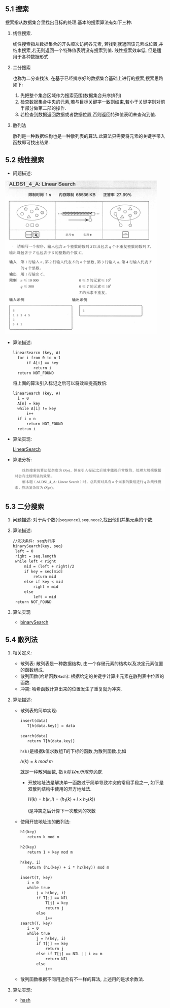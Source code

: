 ##  5.1 搜索

搜索指从数据集合里找出目标的处理.基本的搜索算法有如下三种:

1. 线性搜索.

   线性搜索指从数据集合的开头顺次访问各元素, 若找到就返回该元素或位置,并结束搜索,若无则返回一个特殊值表明没有搜索到值.  线性搜索效率低, 但是适用于各种数据形式

2. 二分搜索

   也称为二分查找法, 在基于已经排序好的数据集合基础上进行的搜索,搜索思路如下:

   1. 先把整个集合区域作为搜索范围(数据集合升序排列)
   2. 检查数据集合中央的元素,若与目标关键字一致则结束,若小于关键字则对前半部分做第二部的操作.
   3. 若检查到数据返回数据或者数据位置,否则返回特殊值表明未查询到值.

3. 散列法

   散列是一种数据结构也是一种散列表的算法.此算法只需要将元素的关键字带入函数即可找出结果.



##  5.2 线性搜索

* 问题描述: 

![1563364078115](/ch5搜索/README.assets/1563364078115.png)

* 算法描述:

  ```
  linearSearcn (key, A)
  	for i from 0 to n-1
  		if A[i] == key
           return i
  	return NOT_FOUND
  ```

  将上面的算法引入标记之后可以将效率提高数倍:

  ```
  linearSearch (key, A)
  	i = 0
  	A[n] = key
  	while A[i] != key 
  		i++
  	if i = n
  		return NOT_FOUND
  	retrun i
  ```

* 算法实现:

  [LinearSearch](linear/main.go)

* 算法分析:

  ![1563412211146](/ch5搜索/README.assets/1563412211146.png)

##  5.3 二分搜索 

1. 问题描述: 对于两个数列`sequence1`,`sequnece2`,找出他们并集元素的个数.

2. 算法描述:

   ```
   //先决条件: seq为升序
   binarySearch(key, seq) 
   	left = 0
   	right = seq.length
   	while left < right
   		mid = (left + right)/2
   		if key = seq[mid] 
   			return mid
   		else if key < mid 
   			right = mid
   		else
   			left = mid
   	return NOT_FOUND
   ```

3. 算法实现

   * [binarySearch](binary/binary.go)



##   5.4 散列法

1. 相关定义:

   * 散列表: 散列表是一种数据结构, 由一个存储元素的结构以及决定元素位置的函数组成.
   * 散列函数(哈希函数`Hash`): 根据给定的关键字计算出元素在散列表中位置的函数.
   * 冲突: 哈希函数计算出来的位置发生了重复就为冲突.

2. 算法描述:

   * 散列表的简单实现:

     ```
     insert(data)
     	T[h(data.key)] = data
     	
     search(data)
     	return T[h(data.key)]
     ```

     `h(k)`是根据$k$值求数组$T$的下标的函数,为散列函数.比如
     
     $h(k) = k\ mod\ m$
     
     就是一种散列函数, 指 $k除以m所得的余数$.
     
     * 开放地址法是解决单一函数过于简单导致冲突的常用手段之一, 如下是双散列结构中使用的开方地址法.
     
       $H(k) = h(k,i) = (h_1(k) + i \times h_2(k))$
     
       $i$是冲突之后计算下一次散列的次数
     
   * 使用开放地址法的散列法:
   
     ```
     h1(key) 
     	return k mod m
     	
     h2(key)
     	return 1 + key mod m
     	
     h(key, i)
     	return (h1(key) + i * h2(key)) mod m
     
     insert(T, key)
     	i = 0
     	while true
     		j = h(key, i)
     		if T[j] == NIL
     			T[j] = key
     			return j
     		else 
     			i++
     search(T, key)
     	i = 0
     	while true 
     		j = h(key, i)
     		if T[j] == key
     			return j
     		else if T[j] == NIL || i >= m
     			return NIL
     		else 
     			i++
     ```
   
   * 散列函数根据不同用途会有不一样的算法, 上述用的是求余数法.
   
3. 算法实现:

   * [hash](hash/hash.go)

